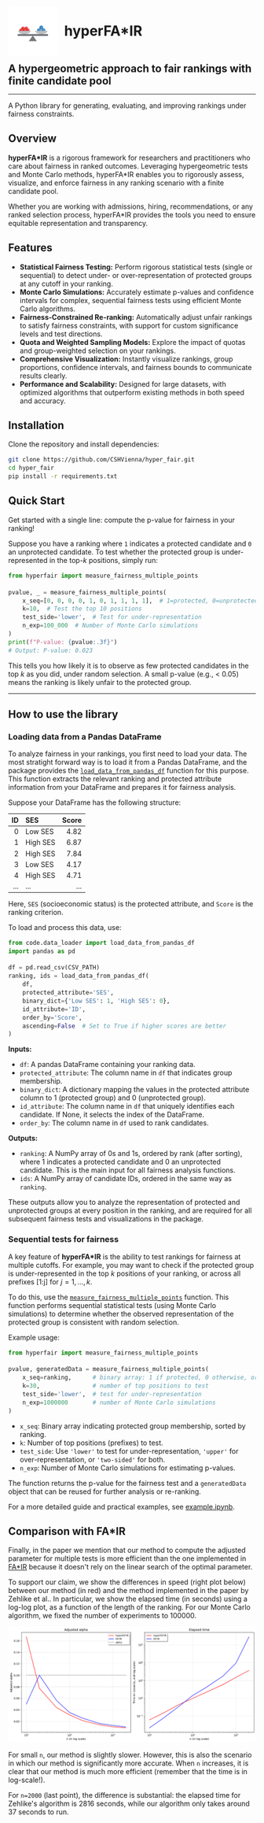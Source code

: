 <p align="left">
  <img src="logo.png" alt="Package Logo" width="100" style="vertical-align: middle; margin-right: 10px;"/>
  <span style="font-size: 2em; vertical-align: middle;"><strong>hyperFA*IR</strong></span>
</p>
<p align="left">
  <span style="font-size: 1.5em; vertical-align: top;"><strong>A hypergeometric approach to fair rankings with finite candidate
pool
</strong></span>
</p>

---
A Python library for generating, evaluating, and improving rankings under fairness constraints.

## Overview

**hyperFA*IR** is a rigorous framework for researchers and practitioners who care about fairness in ranked outcomes. Leveraging hypergeometric tests and Monte Carlo methods, hyperFA*IR enables you to rigorously assess, visualize, and enforce fairness in any ranking scenario with a finite candidate pool.

Whether you are working with admissions, hiring, recommendations, or any ranked selection process, hyperFA*IR provides the tools you need to ensure equitable representation and transparency.

## Features

- **Statistical Fairness Testing:** Perform rigorous statistical tests (single or sequential) to detect under- or over-representation of protected groups at any cutoff in your ranking.
- **Monte Carlo Simulations:** Accurately estimate p-values and confidence intervals for complex, sequential fairness tests using efficient Monte Carlo algorithms.
- **Fairness-Constrained Re-ranking:** Automatically adjust unfair rankings to satisfy fairness constraints, with support for custom significance levels and test directions.
- **Quota and Weighted Sampling Models:** Explore the impact of quotas and group-weighted selection on your rankings.
- **Comprehensive Visualization:** Instantly visualize rankings, group proportions, confidence intervals, and fairness bounds to communicate results clearly.
- **Performance and Scalability:** Designed for large datasets, with optimized algorithms that outperform existing methods in both speed and accuracy.


## Installation

Clone the repository and install dependencies:

```sh
git clone https://github.com/CSHVienna/hyper_fair.git
cd hyper_fair
pip install -r requirements.txt
```

## Quick Start

Get started with a single line: compute the p-value for fairness in your ranking!

Suppose you have a ranking where `1` indicates a protected candidate and `0` an unprotected candidate. To test whether the protected group is under-represented in the top-$k$ positions, simply run:

```python
from hyperfair import measure_fairness_multiple_points

pvalue, _ = measure_fairness_multiple_points(
    x_seq=[0, 0, 0, 0, 1, 0, 1, 1, 1, 1],  # 1=protected, 0=unprotected
    k=10,  # Test the top 10 positions
    test_side='lower',  # Test for under-representation
    n_exp=100_000  # Number of Monte Carlo simulations
)
print(f"P-value: {pvalue:.3f}")
# Output: P-value: 0.023
```

This tells you how likely it is to observe as few protected candidates in the top $k$ as you did, under random selection. A small p-value (e.g., < 0.05) means the ranking is likely unfair to the protected group.

---



## How to use the library

### Loading data from a Pandas DataFrame

To analyze fairness in your rankings, you first need to load your data. The most stratight forward way is to load it from a Pandas DataFrame, and the package provides the [`load_data_from_pandas_df`](code/data_loader.py) function for this purpose. This function extracts the relevant ranking and protected attribute information from your DataFrame and prepares it for fairness analysis.

Suppose your DataFrame has the following structure:

|   ID | SES      |   Score |
|-----:|:---------|--------:|
|    0 | Low SES  |    4.82 |
|    1 | High SES |    6.87 |
|    2 | High SES |    7.84 |
|    3 | Low SES |    4.17 |
|    4 | High SES |    4.71 |
|  ... |   ...    |   ...   |

Here, `SES` (socioeconomic status) is the protected attribute, and `Score` is the ranking criterion.

To load and process this data, use:

```python
from code.data_loader import load_data_from_pandas_df
import pandas as pd

df = pd.read_csv(CSV_PATH)
ranking, ids = load_data_from_pandas_df(
    df,
    protected_attribute='SES',
    binary_dict={'Low SES': 1, 'High SES': 0},
    id_attribute='ID',
    order_by='Score',
    ascending=False  # Set to True if higher scores are better
)
```

**Inputs:**
- `df`: A pandas DataFrame containing your ranking data.
- `protected_attribute`: The column name in `df` that indicates group membership.
- `binary_dict`: A dictionary mapping the values in the protected attribute column to 1 (protected group) and 0 (unprotected group).
- `id_attribute`: The column name in `df` that uniquely identifies each candidate. If None, it selects the index of the DataFrame.
- `order_by`: The column name in `df` used to rank candidates.

**Outputs:**
- `ranking`: A NumPy array of 0s and 1s, ordered by rank (after sorting), where 1 indicates a protected candidate and 0 an unprotected candidate. This is the main input for all fairness analysis functions.
- `ids`: A NumPy array of candidate IDs, ordered in the same way as `ranking`.

These outputs allow you to analyze the representation of protected and unprotected groups at every position in the ranking, and are required for all subsequent fairness tests and visualizations in the package.

### Sequential tests for fairness

A key feature of **hyperFA*IR** is the ability to test rankings for fairness at multiple cutoffs. For example, you may want to check if the protected group is under-represented in the top $k$ positions of your ranking, or across all prefixes [1:j] for $j=1,\ldots,k$.

To do this, use the [`measure_fairness_multiple_points`](code/hyperfair.py) function. This function performs sequential statistical tests (using Monte Carlo simulations) to determine whether the observed representation of the protected group is consistent with random selection.

Example usage:

```python
from hyperfair import measure_fairness_multiple_points

pvalue, generatedData = measure_fairness_multiple_points(
    x_seq=ranking,      # binary array: 1 if protected, 0 otherwise, ordered by rank
    k=30,               # number of top positions to test
    test_side='lower',  # test for under-representation
    n_exp=1000000       # number of Monte Carlo simulations
)
```
- `x_seq`: Binary array indicating protected group membership, sorted by ranking.
- `k`: Number of top positions (prefixes) to test.
- `test_side`: Use `'lower'` to test for under-representation, `'upper'` for over-representation, or `'two-sided'` for both.
- `n_exp`: Number of Monte Carlo simulations for estimating p-values.

The function returns the p-value for the fairness test and a `generatedData` object that can be reused for further analysis or re-ranking.

For a more detailed guide and practical examples, see [example.ipynb](example.ipynb).

## Comparison with FA*IR

Finally, in the paper we mention that our method to compute the adjusted parameter for multiple tests is more efficient than the one implemented in [FA*IR](https://arxiv.org/abs/1706.06368) because it doesn't rely on the linear search of the optimal parameter.

To support our claim, we show the differences in speed (right plot below) between our method (in red) and the method implemented in the paper by Zehlike et al.. In particular, we show the elapsed time (in seconds) using a log-log plot, as a function of the length of the ranking.
For our Monte Carlo algorithm, we fixed the number of experiments to $100000$.

![Logo](comparison.png)

For small `n`, our method is slightly slower. However, this is also the scenario in which our method is significantly more accurate. When `n` increases, it is clear that our method is much more efficient (remember that the time is in log-scale!). 

For `n=2000` (last point), the difference is substantial: the elapsed time for Zehlike's algorithm is $2816$ seconds, while our algorithm only takes around $37$ seconds to run.